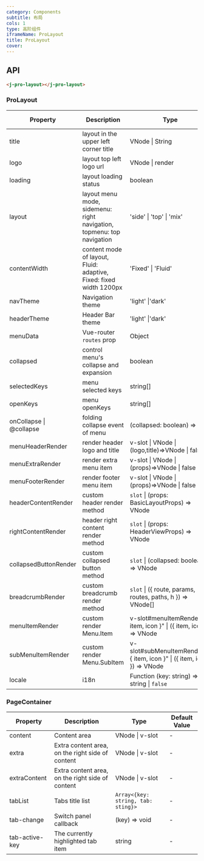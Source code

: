 ```yaml
---
category: Components
subtitle: 布局
cols: 1
type: 高阶组件
iframeName: ProLayout
title: ProLayout
cover:
---
```


## API

```html
<j-pro-layout></j-pro-layout>
```


### ProLayout

| Property                | Description                                                           | Type                                                                   | Default Value      |
| ----------------------- | --------------------------------------------------------------------- | ---------------------------------------------------------------------- | ------------------ |
| title                   | layout in the upper left corner title                                 | VNode \| String                                                        | `'Ant Design Pro'` |
| logo                    | layout top left logo url                                              | VNode \| render                                                        | -                  |
| loading                 | layout loading status                                                 | boolean                                                                | -                  |
| layout                  | layout menu mode, sidemenu: right navigation, topmenu: top navigation | 'side' \| 'top' \| 'mix'                                               | `'side'`           |
| contentWidth            | content mode of layout, Fluid: adaptive, Fixed: fixed width 1200px    | 'Fixed' \| 'Fluid'                                                     | `Fluid`            |
| navTheme                | Navigation theme                                                      | 'light' \|'dark'                                                       | `'light'`          |
| headerTheme             | Header Bar theme                                                      | 'light' \|'dark'                                                       | `'light'`          |
| menuData                | Vue-router `routes` prop                                              | Object                                                                 | `[{}]`             |
| collapsed               | control menu's collapse and expansion                                 | boolean                                                                | true               |
| selectedKeys            | menu selected keys                                                    | string[]                                                               | `[]`               |
| openKeys                | menu openKeys                                                         | string[]                                                               | `[]`               |
| onCollapse \| @collapse | folding collapse event of menu                                        | (collapsed: boolean) => void                                           | -                  |
| menuHeaderRender        | render header logo and title                                          | v-slot \| VNode \| (logo,title)=>VNode \| false                        | -                  |
| menuExtraRender         | render extra menu item                                                | v-slot \| VNode \| (props)=>VNode \| false                             | -                  |
| menuFooterRender        | render footer menu item                                               | v-slot \| VNode \| (props)=>VNode \| false                             | -                  |
| headerContentRender     | custom header render method                                           | `slot` \| (props: BasicLayoutProps) => VNode                           | -                  |
| rightContentRender      | header right content render method                                    | `slot` \| (props: HeaderViewProps) => VNode                            | -                  |
| collapsedButtonRender   | custom collapsed button method                                        | `slot` \| (collapsed: boolean) => VNode                                | -                  |
| breadcrumbRender        | custom breadcrumb render method                                       | `slot` \| ({ route, params, routes, paths, h }) => VNode[]             | -                  |
| menuItemRender          | custom render Menu.Item                                               | v-slot#menuItemRender="{ item, icon }" \| ({ item, icon }) => VNode    | null               |
| subMenuItemRender       | custom render Menu.SubItem                                            | v-slot#subMenuItemRender="{ item, icon }" \| ({ item, icon }) => VNode | null               |
| locale                  | i18n                                                                  | Function (key: string) => string \| `false`                            | `false`            |

### PageContainer

| Property       | Description                                      | Type                               | Default Value |
| -------------- | ------------------------------------------------ | ---------------------------------- | ------------- |
| content        | Content area                                     | VNode \| v-slot                    | -             |
| extra          | Extra content area, on the right side of content | VNode \| v-slot                    | -             |
| extraContent   | Extra content area, on the right side of content | VNode \| v-slot                    | -             |
| tabList        | Tabs title list                                  | `Array<{key: string, tab: sting}>` | -             |
| tab-change     | Switch panel callback                            | (key) => void                      | -             |
| tab-active-key | The currently highlighted tab item               | string                             | -             |
